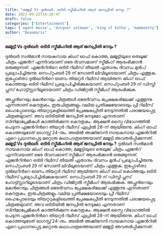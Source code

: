 ```yaml
---
title: "മമ്മൂട്ടി Vs ദുല്‍ഖര്‍: ഒടിടി സ്ട്രീമിംഗില്‍ ആര് ജനപ്രീതി നേടും ?"
date: 2023-09-25T14:28:47
draft: false
categories: ["Entertainment"]
tags: ['agent movie', 'dulquer salmaan', 'king of kotha', 'mammootty']
author: "Beaumaris"
---
```


<strong>മമ്മൂട്ടി Vs ദുല്‍ഖര്‍: ഒടിടി സ്ട്രീമിംഗില്‍ ആര് ജനപ്രീതി നേടും ?</strong>

ദുല്‍ഖര്‍ സല്‍മാന്‍ നായകനായ കിംഗ് ഓഫ് കൊത്ത, മമ്മൂട്ടിയുടെ തെലുങ്ക് ചിത്രം ഏജന്‍റ് എന്നിവയാണ് ഒരേ ദിവസമാണ് സ്ട്രീമിംഗ് ആരംഭിക്കാന്‍ ഒരുങ്ങുന്നത്. ഏജന്‍റിന്‍റെ ഒടിടി റിലീസ് തീയതി ഏതാനും ദിവസം മുന്‍പ് പ്രഖ്യാപിച്ചിരുന്നു. സെപ്റ്റംബര്‍ 29 ന് സോണി ലിവിലൂടെയാണ് ചിത്രം എത്തുക. ഇപ്പോഴിതാ ദുല്‍ഖറിന്‍റെ ഓണം തിയറ്റര്‍ റിലീസ് ആയിരുന്ന കിംഗ് ഓഫ് കൊത്തയും ഒടിടി റിലീസ് പ്രഖ്യാപിച്ചിരിക്കുകയാണ്. സെപ്റ്റംബര്‍ 29 ന് ഡിസ്നി പ്ലസ് ഹോട്ട്സ്റ്റാറിലൂടെയാണ് ചിത്രം ഡിജിറ്റല്‍ സ്ട്രീമിംഗ് ആരംഭിക്കുക.

അച്ഛന്‍റെയും മകന്‍റെയും ചിത്രങ്ങള്‍ ഒരേദിവസം പ്രേക്ഷകരിലേക്ക് എത്തുന്നു എന്നതാണ് കൌതുകം. ഇരുചിത്രങ്ങളും വലിയ പ്രതീക്ഷയോടെയും പ്രീ റിലീസ് ഹൈപ്പോടെയും തിയറ്ററുകളിലെത്തി പ്രേക്ഷകപ്രീതി നേടുന്നതില്‍ പരാജയപ്പെട്ട ചിത്രങ്ങളാണ്. അവ ഒടിടിയില്‍ ജനപ്രീതി നേടുമോ എന്നതാണ് സിനിമാപ്രേമികള്‍ കാത്തിരിക്കുന്ന കൌതുകം. ആക്ഷന്‍ സ്പൈ വിഭാഗത്തില്‍ പെടുന്ന ഏജന്‍റിന്‍റെ തിയറ്റര്‍ റിലീസ് ഏപ്രില്‍ 28-ന് ആയിരുന്നു. കിംഗ് ഓഫ് കൊത്തയുടേത് ഓഗസ്റ്റ് 24-നും. അഖില്‍ അക്കിനേനി നായകനായ ഏജന്‍റില്‍ ഏറെ പ്രധാനപ്പെട്ട മറ്റൊരു കഥാപാത്രത്തെയാണ് മമ്മൂട്ടി അവതരിപ്പിക്കുന്നത്.
**മമ്മൂട്ടി Vs ദുല്‍ഖര്‍: ഒടിടി സ്ട്രീമിംഗില്‍ ആര് ജനപ്രീതി നേടും ?** ദുല്‍ഖര്‍ സല്‍മാന്‍ നായകനായ കിംഗ് ഓഫ് കൊത്ത, മമ്മൂട്ടിയുടെ തെലുങ്ക് ചിത്രം ഏജന്‍റ് എന്നിവയാണ് ഒരേ ദിവസമാണ് സ്ട്രീമിംഗ് ആരംഭിക്കാന്‍ ഒരുങ്ങുന്നത്. ഏജന്‍റിന്‍റെ ഒടിടി റിലീസ് തീയതി ഏതാനും ദിവസം മുന്‍പ് പ്രഖ്യാപിച്ചിരുന്നു. സെപ്റ്റംബര്‍ 29 ന് സോണി ലിവിലൂടെയാണ് ചിത്രം എത്തുക. ഇപ്പോഴിതാ ദുല്‍ഖറിന്‍റെ ഓണം തിയറ്റര്‍ റിലീസ് ആയിരുന്ന കിംഗ് ഓഫ് കൊത്തയും ഒടിടി റിലീസ് പ്രഖ്യാപിച്ചിരിക്കുകയാണ്. സെപ്റ്റംബര്‍ 29 ന് ഡിസ്നി പ്ലസ് ഹോട്ട്സ്റ്റാറിലൂടെയാണ് ചിത്രം ഡിജിറ്റല്‍ സ്ട്രീമിംഗ് ആരംഭിക്കുക. അച്ഛന്‍റെയും മകന്‍റെയും ചിത്രങ്ങള്‍ ഒരേദിവസം പ്രേക്ഷകരിലേക്ക് എത്തുന്നു എന്നതാണ് കൌതുകം. ഇരുചിത്രങ്ങളും വലിയ പ്രതീക്ഷയോടെയും പ്രീ റിലീസ് ഹൈപ്പോടെയും തിയറ്ററുകളിലെത്തി പ്രേക്ഷകപ്രീതി നേടുന്നതില്‍ പരാജയപ്പെട്ട ചിത്രങ്ങളാണ്. അവ ഒടിടിയില്‍ ജനപ്രീതി നേടുമോ എന്നതാണ് സിനിമാപ്രേമികള്‍ കാത്തിരിക്കുന്ന കൌതുകം. ആക്ഷന്‍ സ്പൈ വിഭാഗത്തില്‍ പെടുന്ന ഏജന്‍റിന്‍റെ തിയറ്റര്‍ റിലീസ് ഏപ്രില്‍ 28-ന് ആയിരുന്നു. കിംഗ് ഓഫ് കൊത്തയുടേത് ഓഗസ്റ്റ് 24-നും. അഖില്‍ അക്കിനേനി നായകനായ ഏജന്‍റില്‍ ഏറെ പ്രധാനപ്പെട്ട മറ്റൊരു കഥാപാത്രത്തെയാണ് മമ്മൂട്ടി അവതരിപ്പിക്കുന്നത്.

